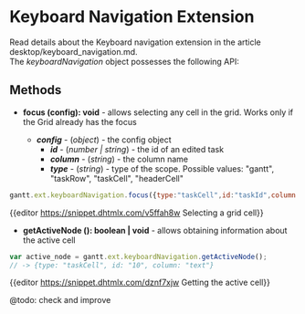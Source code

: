 Keyboard Navigation Extension
==========================

Read details about the Keyboard navigation extension in the article desktop/keyboard_navigation.md. <br>
The *keyboardNavigation* object possesses the following API:

Methods
----------

- <span class=submethod>**focus (config): void**</span> - allows selecting any cell in the grid. Works only if the Grid already has the focus

    - **_config_** - (*object*) - the config object
        - **_id_** - (*number | string*) - the id of an edited task
        - **_column_** - (*string*) - the column name
        - **_type_** - (*string*) - type of the scope. Possible values: "gantt", "taskRow", "taskCell", "headerCell"


~~~js
gantt.ext.keyboardNavigation.focus({type:"taskCell",id:"taskId",column:"columnName"});
~~~

{{editor 	https://snippet.dhtmlx.com/v5ffah8w		Selecting a grid cell}}

- <span class=submethod>**getActiveNode (): boolean | void**</span> - allows obtaining information about the active cell

~~~js
var active_node = gantt.ext.keyboardNavigation.getActiveNode();
// -> {type: "taskCell", id: "10", column: "text"}
~~~

{{editor	https://snippet.dhtmlx.com/dznf7xjw		Getting the active cell}}

@todo: check and improve